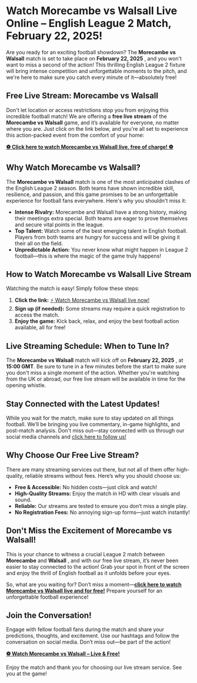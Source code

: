 # Watch Morecambe vs Walsall Live Online – English League 2 Match, February 22, 2025!

Are you ready for an exciting football showdown? The **Morecambe vs Walsall** match is set to take place on **February 22, 2025** , and you won't want to miss a second of the action! This thrilling English League 2 fixture will bring intense competition and unforgettable moments to the pitch, and we're here to make sure you catch every minute of it—absolutely free!

## Free Live Stream: Morecambe vs Walsall

Don't let location or access restrictions stop you from enjoying this incredible football match! We are offering a **free live stream** of the **Morecambe vs Walsall** game, and it’s available for everyone, no matter where you are. Just click on the link below, and you're all set to experience this action-packed event from the comfort of your home:

**[⚽ Click here to watch Morecambe vs Walsall live, free of charge! ⚽](https://tinyurl.com/livestreamfreeo?st=Morecambe+vs+Walsall&si=gh)**

## Why Watch Morecambe vs Walsall?

The **Morecambe vs Walsall** match is one of the most anticipated clashes of the English League 2 season. Both teams have shown incredible skill, resilience, and passion, and this game promises to be an unforgettable experience for football fans everywhere. Here's why you shouldn't miss it:

- **Intense Rivalry:** Morecambe and Walsall have a strong history, making their meetings extra special. Both teams are eager to prove themselves and secure vital points in the league.
- **Top Talent:** Watch some of the best emerging talent in English football. Players from both teams are hungry for success and will be giving it their all on the field.
- **Unpredictable Action:** You never know what might happen in League 2 football—this is where the magic of the game truly happens!

## How to Watch Morecambe vs Walsall Live Stream

Watching the match is easy! Simply follow these steps:

1. **Click the link:** [⚡ Watch Morecambe vs Walsall live now!](https://tinyurl.com/livestreamfreeo?st=Morecambe+vs+Walsall&si=gh)
2. **Sign up (if needed):** Some streams may require a quick registration to access the match.
3. **Enjoy the game:** Kick back, relax, and enjoy the best football action available, all for free!

## Live Streaming Schedule: When to Tune In?

The **Morecambe vs Walsall** match will kick off on **February 22, 2025** , at **15:00 GMT**. Be sure to tune in a few minutes before the start to make sure you don't miss a single moment of the action. Whether you're watching from the UK or abroad, our free live stream will be available in time for the opening whistle.

## Stay Connected with the Latest Updates!

While you wait for the match, make sure to stay updated on all things football. We’ll be bringing you live commentary, in-game highlights, and post-match analysis. Don't miss out—stay connected with us through our social media channels and [click here to follow us!](https://tinyurl.com/livestreamfreeo?st=Morecambe+vs+Walsall&si=gh)

## Why Choose Our Free Live Stream?

There are many streaming services out there, but not all of them offer high-quality, reliable streams without fees. Here’s why you should choose us:

- **Free & Accessible:** No hidden costs—just click and watch!
- **High-Quality Streams:** Enjoy the match in HD with clear visuals and sound.
- **Reliable:** Our streams are tested to ensure you don’t miss a single play.
- **No Registration Fees:** No annoying sign-up forms—just watch instantly!

## Don't Miss the Excitement of Morecambe vs Walsall!

This is your chance to witness a crucial League 2 match between **Morecambe** and **Walsall** , and with our free live stream, it’s never been easier to stay connected to the action! Grab your spot in front of the screen and enjoy the thrill of English football as it unfolds before your eyes.

So, what are you waiting for? Don’t miss a moment—[**click here to watch Morecambe vs Walsall live and for free!**](https://tinyurl.com/livestreamfreeo?st=Morecambe+vs+Walsall&si=gh) Prepare yourself for an unforgettable football experience!

## Join the Conversation!

Engage with fellow football fans during the match and share your predictions, thoughts, and excitement. Use our hashtags and follow the conversation on social media. Don’t miss out—be part of the action!

**[⚽ Watch Morecambe vs Walsall – Live & Free!](https://tinyurl.com/livestreamfreeo?st=Morecambe+vs+Walsall&si=gh)**

Enjoy the match and thank you for choosing our live stream service. See you at the game!
